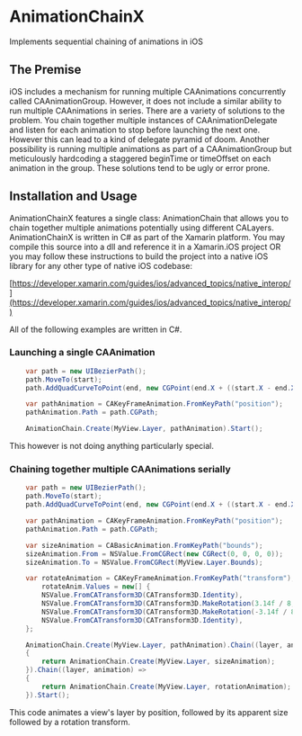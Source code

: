 # AnimationChainX

Implements sequential chaining of animations in iOS

## The Premise

iOS includes a mechanism for running multiple CAAnimations concurrently called CAAnimationGroup.  However, it does not include a similar ability to run multiple CAAnimations in series.  There are a variety of solutions to the problem. You chain together multiple instances of CAAnimationDelegate and listen for each animation to stop before launching the next one.  However this can lead to a kind of delegate pyramid of doom.  Another possibility is running multiple animations as part of a CAAnimationGroup but meticulously hardcoding a staggered beginTime or timeOffset on each animation in the group.  These solutions tend to be ugly or error prone.

## Installation and Usage

AnimationChainX features a single class: AnimationChain that allows you to chain together multiple animations potentially using different CALayers.  AnimationChainX is written in C# as part of the Xamarin platform.  You may compile this source into a dll and reference it in a Xamarin.iOS project OR you may follow these instructions to build the project into a native iOS library for any other type of native iOS codebase:

[https://developer.xamarin.com/guides/ios/advanced_topics/native_interop/](https://developer.xamarin.com/guides/ios/advanced_topics/native_interop/)

All of the following examples are written in C#.

### Launching a single CAAnimation

```C#
    var path = new UIBezierPath();
    path.MoveTo(start);
    path.AddQuadCurveToPoint(end, new CGPoint(end.X + ((start.X - end.X) / 2), 0));

    var pathAnimation = CAKeyFrameAnimation.FromKeyPath("position");
    pathAnimation.Path = path.CGPath;

    AnimationChain.Create(MyView.Layer, pathAnimation).Start();
```

This however is not doing anything particularly special.

### Chaining together multiple CAAnimations serially

```C#
    var path = new UIBezierPath();
    path.MoveTo(start);
    path.AddQuadCurveToPoint(end, new CGPoint(end.X + ((start.X - end.X) / 2), 0));

    var pathAnimation = CAKeyFrameAnimation.FromKeyPath("position");
    pathAnimation.Path = path.CGPath;

    var sizeAnimation = CABasicAnimation.FromKeyPath("bounds");
    sizeAnimation.From = NSValue.FromCGRect(new CGRect(0, 0, 0, 0));
    sizeAnimation.To = NSValue.FromCGRect(MyView.Layer.Bounds);

    var rotateAnimation = CAKeyFrameAnimation.FromKeyPath("transform");
        rotateAnim.Values = new[] {
        NSValue.FromCATransform3D(CATransform3D.Identity),
        NSValue.FromCATransform3D(CATransform3D.MakeRotation(3.14f / 8, 0, 0, -1.0f)),
        NSValue.FromCATransform3D(CATransform3D.MakeRotation(-3.14f / 8, 0, 0, -1.0f)),
        NSValue.FromCATransform3D(CATransform3D.Identity),
    };

    AnimationChain.Create(MyView.Layer, pathAnimation).Chain((layer, animation) =>
    {
        return AnimationChain.Create(MyView.Layer, sizeAnimation);
    }).Chain((layer, animation) =>
    {
        return AnimationChain.Create(MyView.Layer, rotationAnimation);
    }).Start();
```

This code animates a view's layer by position, followed by its apparent size followed by a rotation transform.
